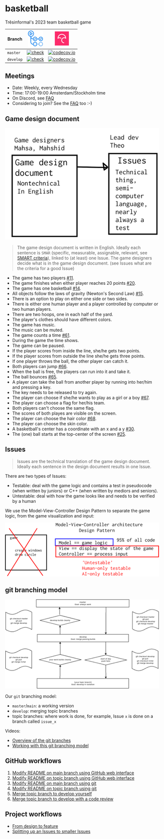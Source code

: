 # basketball
Trêsinformal's 2023 team basketball game 

Branch      |[![GitHub Actions logo](GitHubActions.png)](https://github.com/tresinformal/basketball/actions)|[![Codecov logo](Codecov.png)](https://www.codecov.io)
------------|-----------------------------------------------------------------------------------------------------|-------------------------------------------------------------------------------------------------------------------------------------------------------
`master`    |[![check](https://github.com/tresinformal/basketball/actions/workflows/check.yml/badge.svg?branch=main)](https://github.com/tresinformal/basketball/actions/workflows/check.yml)   |[![codecov.io](https://codecov.io/github/tresinformal/basketball/coverage.svg?branch=master)](https://codecov.io/github/tresinformal/basketball/branch/master)
`develop`   |[![check](https://github.com/tresinformal/basketball/actions/workflows/check.yml/badge.svg?branch=develop)](https://github.com/tresinformal/basketball/actions/workflows/check.yml)  |[![codecov.io](https://codecov.io/github/tresinformal/basketball/coverage.svg?branch=develop)](https://codecov.io/github/tresinformal/basketball/branch/develop)

## Meetings

 * Date: Weekly, every Wednesday
 * Time: 17:00-19:00 Amsterdam/Stockholm time
 * On Discord, see [FAQ](faq.md)
 * Considering to join? See the [FAQ](faq.md) too :-)

## Game design document

![](design_document_and_issues.png)

> The game design document is written in English.
> Ideally each sentence is `SMAR` (specific, measurable, assignable, relevant,
> see [SMART criteria](https://en.wikipedia.org/wiki/SMART_criteria)),
> linked to (at least) one Issue.
> The game designers decide what is in the game design document.
> (see Issues what are the criteria for a good Issue)

- The game has two players [#11](https://github.com/tresinformal/basketball/issues/11).
- The game finishes when either player reaches 20 points [#20](https://github.com/tresinformal/basketball/issues/23).
- The game has one basketball [#14](https://github.com/tresinformal/basketball/issues/14).
- All objects follow the laws of gravity (Newton's Second Law) [#15](https://github.com/tresinformal/basketball/issues/15).
- There is an option to play on either one side or two sides.
- There is either one human player and a player controlled by computer or two human players.
- There are two hoops, one in each half of the yard. 
- The player's clothes should have different colors. 
- The game has music.
- The music can be muted.
- The game counts a time [#61](https://github.com/tresinformal/basketball/issues/61). 
- During the game the time shows. 
- The game can be paused. 
- If the player scores from inside the line, she/he gets two points. 
- If the player scores from outside the line she/he gets three points.
- If one player throws the ball, the other player can catch it. 
- Both players can jump [#66](https://github.com/tresinformal/basketball/issues/66). 
- When the ball is free, the players can run into it and take it. 
- The ball bounces [#65](https://github.com/tresinformal/basketball/issues/65).
- A player can take the ball from another player by running into her/him and pressing a key.
- The key needs to be released to try again. 
- The player can choose if she/he wants to play as a girl or a boy [#67](https://github.com/tresinformal/basketball/issues/67). 
- The player can choose a flag for her/his team. 
- Both players can't choose the same flag.
- The scores of both playes are visible on the screen.
- The player can choose the hair color [#68](https://github.com/tresinformal/basketball/issues/68). 
- The player can choose the skin color.
- A basketball's center has a coordinate with an x and a y [#30](https://github.com/tresinformal/basketball/issues/30).
- The (one) ball starts at the top-center of the screen [#25](https://github.com/tresinformal/basketball/issues/25).

## Issues

> Issues are the technical translation of the game design document.
> Ideally each sentence in the design document results in one Issue.

There are two types of Issues:

 * Testable: deal with the game logic and 
   contains a test in pseudocode (when written by juniors) or 
   C++ (when written by mediors and seniors).
 * Untestable: deal with how the game looks like
   and needs to be verified by a human

We use the Model-View-Controller Design Pattern to separate the game logic,
from the game visualization and input:

![](mvc.png)

## git branching model

![](git_branches.png)

Our `git` branching model:

 * `master`/`main`: a working version
 * `develop`: merging topic branches
 * topic branches: where work is done,
   for example, Issue `x` is done on 
   a branch called `issue_x`

Videos:

 * [Overview of the git branches](https://youtu.be/trLafZpD1Tg?si=ZliLdIQ8KXDW7xjq)
 * [Working with this git branching model](https://youtu.be/pM520_JLR6w?si=1pvh5uUjXFJPPqGZ)

## GitHub workflows

  1. [Modify README on main branch using GitHub web interface](https://youtu.be/xBH2xZoKof4?si=ohdG6-y8lzarSqIa)
  2. [Modify README on topic branch using GitHub web interface](https://youtu.be/vPyHWsnbXw8?si=XjD6a3WDY44I97Se)
  3. [Modify README on main branch using git](https://youtu.be/A85wZTiCMTc?si=oUyrg_53gVlqEanb)
  4. [Modify README on topic branch using git](https://youtu.be/ZkfjAfu9Wo4?si=myBTkJ179n9fXHrS)
  5. [Merge topic branch to develop yourself](https://youtu.be/1fKdU1m3Uug?si=qox0K-EdZ-tDpcRY)
  6. [Merge topic branch to develop with a code review](https://youtu.be/VexyXysb-BM?si=uCOuqCVuZ_ylsUtI)

## Project workflows

 * [From design to feature](https://youtu.be/f-rzfZtsPKU)
 * [Splitting up an Issues to smaller Issues](https://youtu.be/mhIBXfxVxIU)
